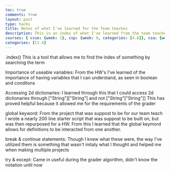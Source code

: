 ```yaml
---
toc: true
comments: true
layout: post
type: hacks
title: Notes of what I've learned for the Team teaches
description: This in an index of what I've learned from the team teaches
courses: { csse: {week: 1}, csp: {week: 9, categories: [4.A]}, csa: {week: 0} }
categories: [C1.4]
---
```


.index()
This is a tool that allows me to find the index of something by searching the term

Importance of useable variables:
From the HW's I've learned of the importance of having variables that I can understand, as seen in boolean and conditons

Accessing 2d dictionaries:
I learned through this that I could access 2d dictionaries through ["String"]["String"] and not ["String"["String"]] This has proved helpful because it allowed me for the requirements of the grader

global keyword:
From the project that was suppost to be for our team teach I wrote a nearly 200 line starter script that was suppost to be built on, but was then repurposed for a HW. From this I learned that the global keymord allows for definitions to be interacted from one another.

break & continue statements:
Though I knew what these were, the way I've utilized them is something that wasn't initaly what I thought and helped me when making multiple projects

try & except:
Came in useful during the grader algorithm, didn't know the notation until now 


